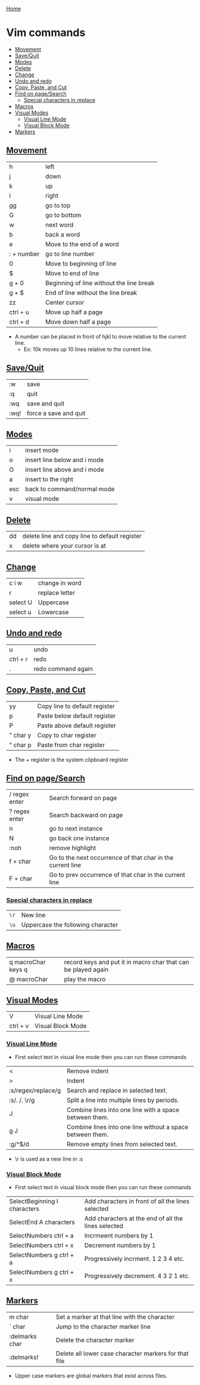 [Home](../README.md#tools)

# Vim commands

<!-- TOC -->

- [Movement](#movement)
- [Save/Quit](#savequit)
- [Modes](#modes)
- [Delete](#delete)
- [Change](#change)
- [Undo and redo](#undo-and-redo)
- [Copy, Paste, and Cut](#copy-paste-and-cut)
- [Find on page/Search](#find-on-pagesearch)
	- [Special characters in replace](#special-characters-in-replace)
- [Macros](#macros)
- [Visual Modes](#visual-modes)
	- [Visual Line Mode](#visual-line-mode)
	- [Visual Block Mode](#visual-block-mode)
- [Markers](#markers)

<!-- /TOC -->

## [Movement](#vim-commands)

|            |                                          |
|------------|------------------------------------------|
| h          | left                                     |
| j          | down                                     |
| k          | up                                       |
| l          | right                                    |
| gg         | go to top                                |
| G          | go to bottom                             |
| w          | next word                                |
| b          | back a word                              |
| e          | Move to the end of a word                |
| : + number | go to line number                        |
| 0          | Move to beginning of line                |
| $          | Move to end of line                      |
| g + 0      | Beginning of line without the line break |
| g + $      | End of line without the line break       |
| zz         | Center cursor                            |
| ctrl + u   | Move up half a page                      |
| ctrl + d   | Move down half a page                    |

- A number can be placed in front of hjkl to move relative to the current line.
	- Ex: 10k moves up 10 lines relative to the current line.

## [Save/Quit](#vim-commands)

|      |                       |
|------|-----------------------|
| :w   | save                  |
| :q   | quit                  |
| :wq  | save and quit         |
| :wq! | force a save and quit |

## [Modes](#vim-commands)

|     |                              |
|-----|------------------------------|
| i   | insert mode                  |
| o   | insert line below and i mode |
| O   | insert line above and i mode |
| a   | insert to the right          |
| esc | back to command/normal mode  |
| v   | visual mode                  |

## [Delete](#vim-commands)

|    |                                               |
|----|-----------------------------------------------|
| dd | delete line and copy line to default register |
| x  | delete where your cursor is at                |

## [Change](#vim-commands)

|          |                |
|----------|----------------|
| c i w    | change in word |
| r        | replace letter |
| select U | Uppercase      |
| select u | Lowercase      |

## [Undo and redo](#vim-commands)

|          |                    |
|----------|--------------------|
| u        | undo               |
| ctrl + r | redo               |
| .        | redo command again |

## [Copy, Paste, and Cut](#vim-commands)

|          |                               |
|----------|-------------------------------|
| yy       | Copy line to default register |
| p        | Paste below default register  |
| P        | Paste above default register  |
| " char y | Copy to char register         |
| " char p | Paste from char register      |

- The + register is the system clipboard register

## [Find on page/Search](#vim-commands)

 |               |                                                            |
 |---------------|------------------------------------------------------------|
 | / regex enter | Search forward on page                                     |
 | ? regex enter | Search backward on page                                    |
 | n             | go to next instance                                        |
 | N             | go back one instance                                       |
 | :noh          | remove highlight                                           |
 | f + char      | Go to the next occurrence of that char in the current line |
 | F + char      | Go to prev occurrence of that char in the current line     |

### [Special characters in replace](#vim-commands)

|      |                                   |
|------|-----------------------------------|
| `\r` | New line                          |
| `\u` | Uppercase the following character |

## [Macros](#vim-commands)

|                    |                                                               |
|--------------------|---------------------------------------------------------------|
| q macroChar keys q | record keys and put it in macro char that can be played again |
| @ macroChar        | play the macro                                                |

## [Visual Modes](#vim-commands)

|          |                   |
|----------|-------------------|
| V        | Visual Line Mode  |
| ctrl + v | Visual Block Mode |

### [Visual Line Mode](#vim-commands)
- First select text in visual line mode then you can run these commands

|                    |                                                           |
|--------------------|-----------------------------------------------------------|
| <                  | Remove indent                                             |
| >                  | Indent                                                    |
| :s/regex/replace/g | Search and replace in selected text.                      |
| :s/\. /\. \r/g     | Split a line into multiple lines by periods.              |
| J                  | Combine lines into one line with a space between them.    |
| g J                | Combine lines into one line without a space between them. |
| :g/^$/d            | Remove empty lines from selected text.                    |

- \r is used as a new line in :s

### [Visual Block Mode](#vim-commands)
- First select text in visual block mode then you can run these commands

|                              |                                                     |
|------------------------------|-----------------------------------------------------|
| SelectBeginning I characters | Add characters in front of all the lines selected   |
| SelectEnd A characters       | Add characters at the end of all the lines selected |
| SelectNumbers ctrl + a       | Incrmeent numbers by 1                              |
| SelectNumbers ctrl + x       | Decrement numbers by 1                              |
| SelectNumbers g ctrl + a     | Progressively incrment. 1 2 3 4 etc.                |
| SelectNumbers g ctrl + x     | Progressively decrement. 4 3 2 1 etc.               |

## [Markers](#vim-commands)

|                |                                                       |
|----------------|-------------------------------------------------------|
| m char         | Set a marker at that line with the character          |
| ` char         | Jump to the character marker line                     |
| :delmarks char | Delete the character marker                           |
| :delmarks!     | Delete all lower case character markers for that file |

- Upper case markers are global markers that exist across files.
